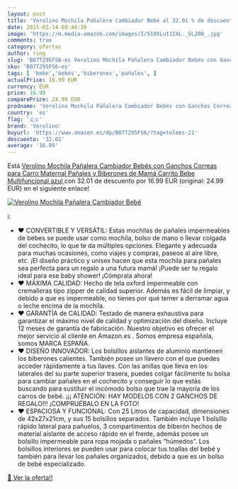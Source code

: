 ```yaml
---
layout: post
title: 'Verolino Mochila Pañalera Cambiador Bebé al 32.01 % de descuento'
date: 2021-02-14 08:44:38
image: 'https://m.media-amazon.com/images/I/519XLut1IXL._SL200_.jpg'
comments: true
category: ofertas
author: ring
slug: 'B07T295FS6-es Verolino Mochila Pañalera Cambiador Bebés con Ganchos...'
sku: 'B07T295FS6-es'
tags: [ 'bebe','bebés','biberones','pañales', ]
actualPrice: 16.99 EUR
currency: EUR
price: 16.99
comparePrice: 24.99 EUR
prodname: 'Verolino Mochila Pañalera Cambiador Bebés con Ganchos Correas para Carro Maternal Pañales y Biberones de Mamá Carrito Bebe Multifuncional  azul '
country: 'es'
flag: '🇪🇸'
brand: 'Verolino'
buyurl: 'https://www.amazon.es/dp/B07T295FS6/?tag=tolees-21'
descuento: '32.01'
average: '16.99'
---
```


Está [Verolino Mochila Pañalera Cambiador Bebés con Ganchos Correas para Carro Maternal Pañales y Biberones de Mamá Carrito Bebe Multifuncional  azul ](https://www.amazon.es/dp/B07T295FS6/?tag=tolees-21) con 32.01 de descuento por 16.99 EUR (original: 24.99 EUR) en el siguiente enlace!

[![Verolino Mochila Pañalera Cambiador Bebé](https://m.media-amazon.com/images/I/519XLut1IXL._SL200_.jpg)](https://www.amazon.es/dp/B07T295FS6/?tag=tolees-21)

ℹ️:

- ❤ CONVERTIBLE Y VERSÁTIL: Estas mochilas de pañales impermeables de bebes se puede usar como mochila, bolso de mano o llevar colgada del cochecito, lo que te da múltiples opciones. Elegante y adecuada para muchas ocasiones, como viajes y compras, paseos al aire libre, etc. ¡El diseño práctico y unisex hacen que esta mochila para pañales sea perfecta para un regalo a una futura mamá! ¡Puede ser tu regalo ideal para ese baby shower! ¡Cómprala ahora!
- ❤ MÁXIMA CALIDAD: Hecho de tela oxford impermeable con cremalleras tipo zipper de calidad superior. Además es fácil de limpiar, y debido a que es impermeable, no tienes por qué temer a derramar agua o leche encima de la mochila.
- ❤ GARANTÍA de CALIDAD: Testado de manera exhaustiva para garantizar el máximo nivel de calidad y optimización del diseño. Incluye 12 meses de garantía de fabricación. Nuestro objetivo es ofrecer el mejor servicio al cliente en Amazon.es . Somos empresa española, somos MARCA ESPAÑA.
- ❤ DISEÑO INNOVADOR: Los bolsillos aislantes de aluminio mantienen los biberones calientes. También posee un llavero con el que puedes acceder rápidamente a tus llaves. Con las anillas que lleva en los laterales del su parte superior trasera, puedes colgar fácilmente tu bolsa para cambiar pañales en el cochecito y conseguir lo que estás buscando para sustituir el incómodo bolso que trae la mayoría de los carros de bebé. ¡¡¡ ATENCIÓN: HAY MODELOS CON 2 GANCHOS DE REGALO!!! ¡COMPRUÉBALO EN LA FOTO!
- ❤ ESPACIOSA Y FUNCIONAL: Con 25 Litros de capacidad, dimensiones de 42x27x21cm, y sus 15 bolsillos separados. También incluye 1 bolsillo rápido lateral para pañuelos, 3 compartimentos de biberón hechos de material aislante de acceso rápido en el frente, además posee un bolsillo impermeable para ropa mojada o pañales “húmedos”. Los bolsillos interiores se pueden usar para colocar tus toallas del bebé y también para llevar los pañales organizados, debido a que es un bolso de bebé especializado.

[🛒 Ver la oferta!!](https://www.amazon.es/dp/B07T295FS6/?tag=tolees-21)
